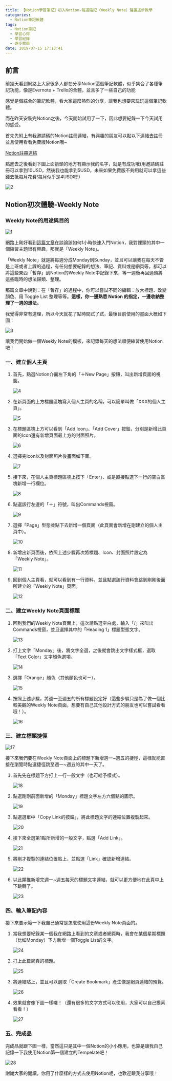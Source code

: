 ```yaml
---
title: 【Notion學習筆記】初入Notion-每週隨記（Weekly Note）建置逐步教學
categories:
  - Notion筆記軟體
tags:
  - Notion筆記
  - 學習心得
  - 學習紀錄
  - 逐步教學
date: 2019-07-15 17:13:41
---
```


## 前言

前幾天看到網路上大家很多人都在分享Notion這個筆記軟體，似乎集合了各種筆記功能，像是Evernote + Trello的合體，並且多了一些自己的功能

感覺是個綜合的筆記軟體，看大家這麼熱烈的分享，讓我也想要來玩玩這個筆記軟體。

而在昨天安裝完Notion之後，今天開始試用了一下，因此想要紀錄一下今天試用的感受。

首先先附上有我邀請碼的Notion註冊連結，有興趣的朋友可以點以下連結去註冊並且使用看看免費版Notion哦~

[Notion註冊連結](https://www.notion.so/?r=5f300d13079f4ced81832d860b57a12d)

點進去之後看到下圖上面箭頭的地方有顯示我的名字，就是有成功哦(用邀請碼註冊可以拿到10USD，然後我也能拿到5USD，未來如果免費版不夠用就可以拿這些錢去抵每月花費!每月似乎是4USD吧!)

<!--more-->

![2](2.jpg)

## Notion初次體驗-Weekly Note

### Weekly Note的用途與目的

![1](1.jpg)

網路上剛好看到[這篇文章](https://medium.com/@Johann016/教學-一小時加入-notion-so-cd2b5ca8a7fe)在談論該如何1小時快速入門Notion，我對裡頭的其中一個練習主題很有興趣，那就是「Weekly Note」。

「Weekly Note」就是將每週分成Monday到Sunday，並且可以讓我在每天不管是上班或者上課的過程，有任何想要紀錄的想法、筆記、資料或是網頁等，都可以將這些東西「暫存」到Notion的Weekly Note中記錄下來，等一週後再回過頭將這些臨時的想法歸類、整理。

那篇文章中說到：在「暫存」的過程中，你可以嘗試不同的編輯：放大標題、改變顏色、用 Toggle List 整理等等。**這樣，你一邊熟悉 Notion 的指定，一邊收納整理了一週的想法。**

我覺得非常有道理，所以今天就花了點時間試了試，最後目前使用的畫面大概如下圖：

![3](3.jpg)

讓我們開始做一個Weekly Note的模板，來記錄每天的想法順便練習使用Notion吧！

### 一、建立個人主頁

1. 首先，點選Notion介面左下角的「＋New Page」按鈕，叫出新增頁面的視窗。

   ![4](4.jpg)

2. 在新頁面的上方標題區塊寫入個人主頁的名稱，可以簡單叫做「XXX的個人主頁」。

   ![5](5.jpg)

3. 在標題區塊上方可以看到「Add Icon」、「Add Cover」按鈕，分別是新增此頁面的Icon還有新增頁面最上方的封面照片。

   ![6](6.jpg)

4. 選擇完Icon以及封面照片後畫面如下圖。

   ![7](7.jpg)

5. 接下來，在個人主頁標題區塊上按下「Enter」、或是直接點選下一行的空白區塊新增一行欄位。

   ![8](8.jpg)

6. 點選該行左邊的「＋」符號，叫出Commands視窗。

   ![9](9.jpg)

7. 選擇「Page」型態並點下去新增一個頁面（此頁面會新增在剛建立的個人主頁中）。

   ![10](10.jpg)

8. 新增出新頁面後，依照上述步驟再次將標題、Icon、封面照片設定為「Weekly Note」。

   ![11](11.jpg)

9. 回到個人主頁看，就可以看到有一行資料，並且點選該行資料會跳到剛剛後面所建立的「Weekly Note」頁面。

   ![12](12.jpg)

### 二、建立Weekly Note頁面標題

1. 回到我們的Weekly Note頁面上，這次請點選空白處，輸入「/」來叫出Commands視窗，並且選擇其中的「Heading 1」標題型態文字。

   ![13](13.jpg)

2. 打上文字「Monday」後，將文字全選，之後就會跳出文字樣式框，選取「Text Color」文字顏色選項。

   ![14](14.jpg)

3. 選擇「Orange」顏色（其他顏色也可ㄧ）。

   ![15](15.jpg)

4. 按照上述步驟，將週一至週五的所有標題設定好（這些步驟只是為了做一個比較美觀的Weekly Note頁面，想要有自己其他設計方式的朋友也可以嘗試看看哦！）。

   ![16](16.jpg)

### 三、建立標題捷徑

![17](17.jpg)

接下來我們要在Weekly Note頁面上的標題下新增週一~週五的捷徑，這樣就能直接在瀏覽時點選捷徑跳至週一~週五的其中一天了。

1. 首先先在標題下方打上一行一般文字（也可給予樣式）。

   ![18](18.jpg)

2. 點選剛剛前面新增的「Monday」標題文字左方六個點的圖示。

   ![19](19.jpg)

3. 點選選單中「Copy Link的按鈕」，將此標題文字的連結位置複製起來。

   ![20](20.jpg)

4. 接下來全選第1點所新增的一般文字，點選「Add Link」。

   ![21](21.jpg)

5. 將剛才複製的連結位置貼上，並點選「Link」確認新增連結。

   ![22](22.jpg)

6. 以此類推新增完週一~週五每天的標題文字連結，就可以更方便地在此頁中上下跳轉了。

   ![23](23.jpg)

### 四、輸入筆記內容

接下來要示範一下我自己通常是怎麼使用這份Weekly Note頁面的。

1. 當我想要紀錄某一個我在網路上看到的文章或者網頁時，我會在某個星期標題（比如Monday）下方新增一個Toggle List的文字。

   ![24](24.jpg)

2. 打上此篇網頁的標題。

   ![25](25.jpg)

3. 將連結貼上，並且可以選取「Create Bookmark」產生像是網頁連結的預覽。

   ![26](26.jpg)

4. 效果就會像下圖一樣囉！（還有很多的文字方式可以使用，大家可以自己摸索看看！）

   ![27](27.jpg)

### 五、完成品

完成品就跟下圖一樣，當然這只是其中一個Notion的小小應用，也算是讓我自己記錄一下我使用Notion第一個建立的Tempelate吧！

![28](28.jpg)

謝謝大家的閱讀，你用了什麼樣的方式去使用Notion呢，也歡迎跟我分享哦！